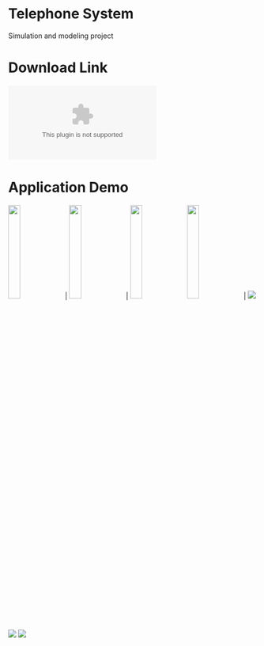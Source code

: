 # Telephone System
Simulation and modeling project



# Download Link

![Click and Download](https://raw.githubusercontent.com/xack20/SimulationAlgorithm_TelephoneSystem_AndroidApp/master/app/release/app-release.apk)

# Application Demo
<img src="https://github.com/xack20/SimulationAlgorithm_TelephoneSystem_AndroidApp/blob//master/images/img1.jpg" width="22%" height="22%"> | 
<img src="https://github.com/xack20/SimulationAlgorithm_TelephoneSystem_AndroidApp/blob//master/images/img2.jpg" width="22%" height="22%"> | 
<img src="https://github.com/xack20/SimulationAlgorithm_TelephoneSystem_AndroidApp/blob//master/images/img3.jpg" width="22%" height="22%"> 
<img src="https://github.com/xack20/SimulationAlgorithm_TelephoneSystem_AndroidApp/blob//master/images/img4.jpg" width="22%" height="22%"> | 
<img src="https://github.com/xack20/SimulationAlgorithm_TelephoneSystem_AndroidApp/blob//master/images/img5.jpg"> 
<img src="https://github.com/xack20/SimulationAlgorithm_TelephoneSystem_AndroidApp/blob//master/images/img6.jpg"> 
<img src="https://github.com/xack20/SimulationAlgorithm_TelephoneSystem_AndroidApp/blob//master/images/img7.jpg"> 
